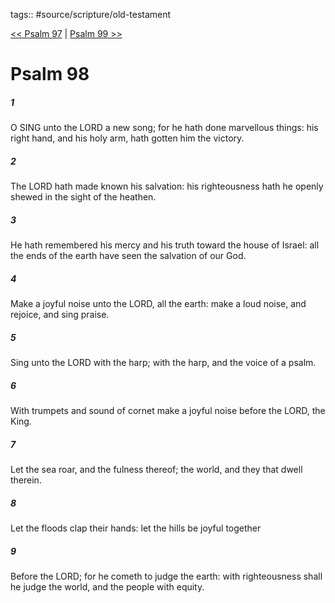 tags:: #source/scripture/old-testament

[<< Psalm 97](old-testament/19_Psalms/Psalm_97.md) | [Psalm 99 >>](old-testament/19_Psalms/Psalm_99.md)

# Psalm 98

##### 1

O SING unto the LORD a new song; for he hath done marvellous things: his right hand, and his holy arm, hath gotten him the victory.

##### 2

The LORD hath made known his salvation: his righteousness hath he openly shewed in the sight of the heathen.

##### 3

He hath remembered his mercy and his truth toward the house of Israel: all the ends of the earth have seen the salvation of our God.

##### 4

Make a joyful noise unto the LORD, all the earth: make a loud noise, and rejoice, and sing praise.

##### 5

Sing unto the LORD with the harp; with the harp, and the voice of a psalm.

##### 6

With trumpets and sound of cornet make a joyful noise before the LORD, the King.

##### 7

Let the sea roar, and the fulness thereof; the world, and they that dwell therein.

##### 8

Let the floods clap their hands: let the hills be joyful together

##### 9

Before the LORD; for he cometh to judge the earth: with righteousness shall he judge the world, and the people with equity.
